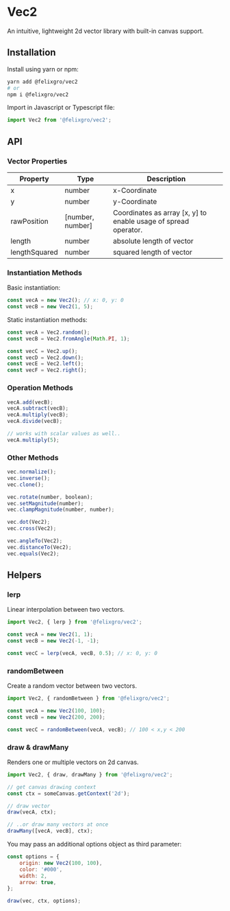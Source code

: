 # Vec2

An intuitive, lightweight 2d vector library with built-in canvas support.

## Installation

Install using yarn or npm:

```bash
yarn add @felixgro/vec2
# or
npm i @felixgro/vec2
```

Import in Javascript or Typescript file:

```javascript
import Vec2 from '@felixgro/vec2';
```

## API

### Vector Properties

| Property      | Type             | Description                                                     |
| ------------- | ---------------- | --------------------------------------------------------------- |
| x             | number           | x-Coordinate                                                    |
| y             | number           | y-Coordinate                                                    |
| rawPosition   | [number, number] | Coordinates as array [x, y] to enable usage of spread operator. |
| length        | number           | absolute length of vector                                       |
| lengthSquared | number           | squared length of vector                                        |

### Instantiation Methods

Basic instantiation:

```javascript
const vecA = new Vec2(); // x: 0, y: 0
const vecB = new Vec2(1, 5);
```

Static instantiation methods:

```javascript
const vecA = Vec2.random();
const vecB = Vec2.fromAngle(Math.PI, 1);

const vecC = Vec2.up();
const vecD = Vec2.down();
const vecE = Vec2.left();
const vecF = Vec2.right();
```

### Operation Methods

```javascript
vecA.add(vecB);
vecA.subtract(vecB);
vecA.multiply(vecB);
vecA.divide(vecB);

// works with scalar values as well..
vecA.multiply(5);
```

### Other Methods

```javascript
vec.normalize();
vec.inverse();
vec.clone();

vec.rotate(number, boolean);
vec.setMagnitude(number);
vec.clampMagnitude(number, number);

vec.dot(Vec2);
vec.cross(Vec2);

vec.angleTo(Vec2);
vec.distanceTo(Vec2);
vec.equals(Vec2);
```

## Helpers

### lerp

Linear interpolation between two vectors.

```javascript
import Vec2, { lerp } from '@felixgro/vec2';

const vecA = new Vec2(1, 1);
const vecB = new Vec2(-1, -1);

const vecC = lerp(vecA, vecB, 0.5); // x: 0, y: 0
```

### randomBetween

Create a random vector between two vectors.

```javascript
import Vec2, { randomBetween } from '@felixgro/vec2';

const vecA = new Vec2(100, 100);
const vecB = new Vec2(200, 200);

const vecC = randomBetween(vecA, vecB); // 100 < x,y < 200
```

### draw & drawMany

Renders one or multiple vectors on 2d canvas.

```javascript
import Vec2, { draw, drawMany } from '@felixgro/vec2';

// get canvas drawing context
const ctx = someCanvas.getContext('2d');

// draw vector
draw(vecA, ctx);

// ..or draw many vectors at once
drawMany([vecA, vecB], ctx);
```

You may pass an additional options object as third parameter:

```javascript
const options = {
	origin: new Vec2(100, 100),
	color: '#000',
	width: 2,
	arrow: true,
};

draw(vec, ctx, options);
```
